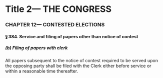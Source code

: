 
# Title 2— THE CONGRESS
### CHAPTER 12— CONTESTED ELECTIONS
#### § 384. Service and filing of papers other than notice of contest
##### (b) Filing of papers with clerk

All papers subsequent to the notice of contest required to be served upon the opposing party shall be filed with the Clerk either before service or within a reasonable time thereafter.
